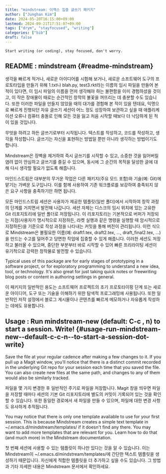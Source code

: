 ```yaml
---
title: "mindstream: 이맥스 집중 글쓰기 패키지"
author: ["Junghan Kim"]
date: 2024-05-20T16:15:00+09:00
lastmod: 2024-09-21T17:51:07+09:00
tags: ["drym", "stayfocused", "writing"]
categories: ["bib"]
draft: false
---
```


```text
Start writing (or coding), stay focused, don't worry.
```


## README : mindstream {#readme-mindstream}

생각을 빠르게 적거나, 새로운 아이디어를 시험해 보거나, 새로운 소프트웨어 도구의 프로토타입을 만들기 위해 1.txt나 blah.py, test3.rkt라는 이름의 임시 파일을 만들어 본 적이 있다면, 이 임시 파일의 이름을 먼저 생각해야 하는 불편함을 이미 경험하셨을 것이고, 이 작은 장애물이 때로는 순간적인 창작의 불꽃을 꺼뜨리는 데 충분할 수도 있습니다. 또한 이러한 파일을 만들지 않았을 때의 대가를 경험해 본 적이 있을 텐데요, 익명으로 빠르게 진행되던 자유 글쓰기 세션이 어느 정도 성장하여 보관하고 싶을 때 애플리케이션 오류나 컴퓨터 충돌로 인해 모든 것을 잃고 처음 시작할 때보다 더 낙담하게 된 적이 있을 것입니다.

무엇을 하려고 하든 글쓰기로부터 시작됩니다. 텍스트를 작성하고, 코드를 작성하고, 생각을 작성합니다. 글쓰기는 자신을 표현하는 방법일 뿐만 아니라 생각하는 방법이기도 합니다.

Mindstream은 장벽을 제거하여 즉시 글쓰기를 시작할 수 있고, 소중한 것을 잃어버릴 염려 없이 안심하고 글쓰기를 즐길 수 있으며, 동시에 그 순간의 목적을 달성한 글에 대해 다시 생각할 필요가 없도록 해줍니다.

마인드스트림은 대부분의 무거운 작업은 다른 패키지(주요 모드 포함)와 기술(예: Git)에 맡기는 가벼운 도구입니다. 이를 함께 사용하여 기존 워크플로를 보강하여 충족되지 않은 요구 사항을 충족하기만 하면 됩니다.

모든 마인드스트림 세션은 사용자가 제공한 템플릿(일반 폴더)에서 시작하여 창작 과정의 단계를 거치면서 발전해 나갑니다. 세션 자체는 디스크의 임시 위치에 있는 고유한 Git 리포지토리에 일반 폴더로 저장됩니다. 이 리포지토리는 기본적으로 버퍼가 저장되는 지점(사용자가 명시적으로 지정하든, 라켓 실행과 같은 명령을 실행할 때 암시적으로 지정하든)을 기준으로 작성 과정을 나타내는 커밋을 통해 버전이 관리됩니다. 이런 식으로 Mindstream은 불필요한 이름(예: draft1.tex, draft2.tex, ..., draft_final2.tex, ...)을 만드는 수고를 덜어주고 당면한 작업에 집중할 수 있게 해줍니다. 이러한 세션도 저장하고 불러올 수 있으며, 중단한 부분부터 바로 시작할 수 있어 빠른 프리라이팅 세션이 유기적으로 강력한 창작물로 발전할 수 있습니다.

Typical uses of this package are for early stages of prototyping in a software project, or for exploratory programming to understand a new idea, tool, or technology. It's also great for just taking quick notes or freewriting blog posts or content in authoring settings in general.

이 패키지의 일반적인 용도는 소프트웨어 프로젝트의 초기 프로토타이핑 단계 또는 새로운 아이디어, 도구 또는 기술을 이해하기 위한 탐색적 프로그래밍에 사용됩니다. 또한 일반적인 저작 설정에서 블로그 게시물이나 콘텐츠를 빠르게 메모하거나 자유롭게 작성하는 데에도 유용합니다.


## Usage : Run mindstream-new (default: C-c , n) to start a session. Write! {#usage-run-mindstream-new--default-c-c-n--to-start-a-session-dot-write}

Save the file at your regular cadence after making a few changes to it. If you pull up a Magit window, you'll notice that there is a distinct commit recorded in the underlying Git repo for your session each time that you saved the file. You can also create new files at the same path, and changes to any of them would also be similarly tracked.

파일을 몇 가지 변경한 후 일반적인 주기로 파일을 저장합니다. Magit 창을 띄우면 파일을 저장할 때마다 세션의 기본 Git 리포지토리에 별도의 커밋이 기록되어 있는 것을 확인할 수 있습니다. 또한 동일한 경로에서 새 파일을 만들 수 있으며, 파일에 대한 변경 사항도 유사하게 추적됩니다.

You may notice that there is only one template available to use for your first session. This is because Mindstream creates a simple text template in ~/.emacs.d/mindstream/templates/ if it doesn't find any there. You may want to add more templates that are relevant for you. Learn how to do that (and much more) in the Mindstream documentation.

첫 번째 세션에 사용할 수 있는 템플릿이 하나만 있다는 것을 알 수 있습니다. 이는 Mindstream이 ~/.emacs.d/mindstream/templates/에 간단한 텍스트 템플릿을 생성하기 때문입니다. 자신에게 적합한 템플릿을 더 추가하고 싶을 수도 있습니다. 그 방법과 기타 자세한 내용은 Mindstream 문서에서 확인하세요.
